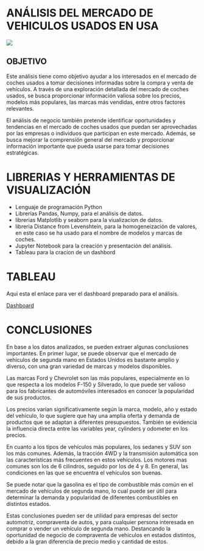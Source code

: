 # ANÁLISIS DEL MERCADO DE VEHICULOS USADOS EN USA


![](fotos/portada.jpg)

## OBJETIVO

Este análisis tiene como objetivo ayudar a los interesados en el mercado de coches usados a tomar decisiones informadas sobre la compra y venta de vehículos. A través de una exploración detallada del mercado de coches usados, se busca proporcionar información valiosa sobre los precios, modelos más populares, las marcas más vendidas, entre otros factores relevantes.

El análisis de negocio también pretende identificar oportunidades y tendencias en el mercado de coches usados que puedan ser aprovechadas por las empresas o individuos que participan en este mercado. Además, se busca mejorar la comprensión general del mercado y proporcionar información importante que pueda usarse para tomar decisiones estratégicas.

# LIBRERIAS Y HERRAMIENTAS DE VISUALIZACIÓN
  - Lenguaje de programación Python
  - Librerías Pandas, Numpy, para el análisis de datos.
  - librerias Matplotlib y seaborn para la viualizacion de datos.
  - libreria Distance from Levenshtein, para la homogeneización de valores, en este caso se ha usado para el nombre de modelos y marcas de coches.
  - Jupyter Notebook para la creación y presentación del análisis.
  - Tableau para la cracion de un dashbord


  # TABLEAU
Aqui esta el enlace para ver el dashboard preparado para el análisis.

[Dashboard](https://public.tableau.com/app/profile/pedro6026/viz/TFB/intro?publish=yes )



# CONCLUSIONES

En base a los datos analizados, se pueden extraer algunas conclusiones importantes. En primer lugar, se puede observar que el mercado de vehículos de segunda mano en Estados Unidos es bastante amplio y diverso, con una gran variedad de marcas y modelos disponibles.

Las marcas Ford y Chevrolet son las más populares, especialmente en lo que respecta a los modelos F-150 y Silverado, lo que puede ser valioso para los fabricantes de automóviles interesados en conocer la popularidad de sus productos.

Los precios varían significativamente según la marca, modelo, año y estado del vehículo, lo que sugiere que hay una amplia oferta y demanda de productos que se adaptan a diferentes presupuestos. También se evidencia la influencia directa entre las variables year, cylinders y odometer en los precios.

En cuanto a los tipos de vehículos más populares, los sedanes y SUV son los más comunes. Además, la tracción 4WD y la transmisión automática son las características más frecuentes en estos vehículos. Los motores mas comunes son los de 6 cilindros, seguido por los de 4 y 8. En general, las condiciones en las que se encuentra el vehículos son buenas.

Se puede notar que la gasolina es el tipo de combustible más común en el mercado de vehículos de segunda mano, lo cual puede ser útil para determinar la demanda y popularidad de diferentes combustibles en distintos estados.

Estas conclusiones pueden ser de utilidad para empresas del sector automotriz, compraventa de autos, y para cualquier persona interesada en comprar o vender un vehículo de segunda mano. Destancando la oportunidad de negocio de compraventa de vehiculos en estados distintos, debido a la gran diferencia de precio medio y cantidad de estos.
